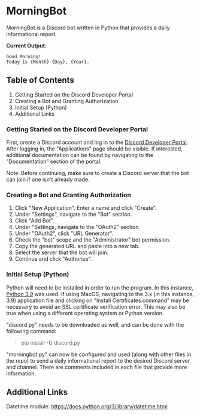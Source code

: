 # MorningBot
MorningBot is a Discord bot written in Python that provides a daily informational report.

**Current Output**:
```
Good Morning!
Today is {Month} {Day}, {Year}.
```

## Table of Contents
1. Getting Started on the Discord Developer Portal
2. Creating a Bot and Granting Authorization
3. Initial Setup (Python)
4. Additional Links

### Getting Started on the Discord Developer Portal
First, create a Discord account and log in to the [Discord Developer Portal](https://discord.com/developers/applications). After logging in, the "Applications" page should be visible. If interested, additional documentation can be found by navigating to the "Documentation" section of the portal.

Note: Before continuing, make sure to create a Discord server that the bot can join if one isn't already made.

### Creating a Bot and Granting Authorization
1. Click "New Application". Enter a name and click "Create".
2. Under "Settings", navigate to the "Bot" section.
3. Click "Add Bot".
4. Under "Settings, navigate to the "OAuth2" section.
5. Under "OAuth2", click "URL Generator".
6. Check the "bot" scope and the "Administrator" bot permission.
7. Copy the generated URL and paste into a new tab.
8. Select the server that the bot will join.
9. Continue and click "Authorize".

### Initial Setup (Python)
Python will need to be installed in order to run the program. In this instance, [Python 3.9](https://www.python.org/downloads/release/python-396/) was used. If using MacOS, navigating to the 3.x (in this instance, 3.9) application file and clicking on "Install Certificates.command" may be necessary to avoid an SSL certificate verification error. This may also be true when using a different operating system or Python version.

"discord.py" needs to be downloaded as well, and can be done with the following command:

> pip install -U discord.py

"morningbot.py" can now be configured and used (along with other files in the repo) to send a daily informational report to the desired Discord server and channel.
There are comments included in each file that provide more information.

## Additional Links
Datetime module: https://docs.python.org/3/library/datetime.html
